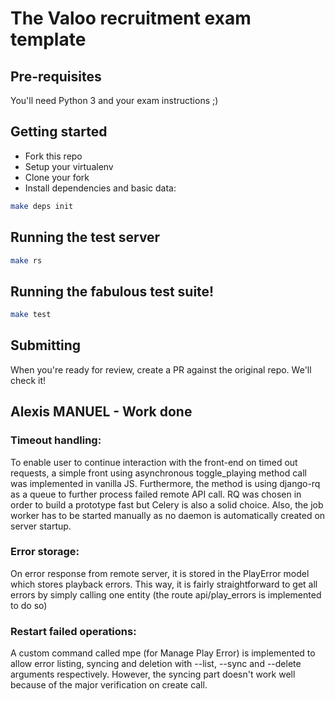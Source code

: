 # The Valoo recruitment exam template
## Pre-requisites
You'll need Python 3 and your exam instructions ;)

## Getting started
- Fork this repo
- Setup your virtualenv
- Clone your fork
- Install dependencies and basic data:

```bash
make deps init
```

## Running the test server
```bash
make rs
```

## Running the fabulous test suite!
```bash
make test
```

## Submitting
When you're ready for review, create a PR against the original repo. We'll check it!

## Alexis MANUEL - Work done

### Timeout handling:

To enable user to continue interaction with the front-end on timed out requests, a simple front using asynchronous toggle_playing method call was implemented in vanilla JS. Furthermore, the method is using django-rq as a queue to further process failed remote API call. RQ was chosen in order to build a prototype fast but Celery is also a solid choice. Also, the job worker has to be started manually as no daemon is automatically created on server startup.

### Error storage: 

On error response from remote server, it is stored in the PlayError model which stores playback errors. This way, it is fairly straightforward to get all errors by simply calling one entity (the route api/play_errors is implemented to do so)

### Restart failed operations:

A custom command called mpe (for Manage Play Error) is implemented to allow error listing, syncing and deletion with --list, --sync and --delete arguments respectively. However, the syncing part doesn't work well because of the major verification on create call.
